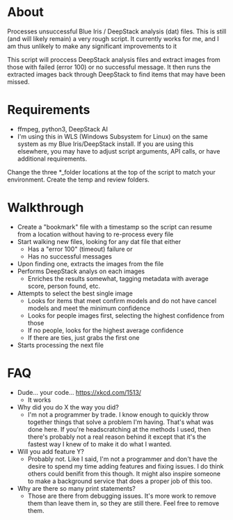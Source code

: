 # About
Processes unsuccessful Blue Iris / DeepStack analysis (dat) files.
This is still (and will likely remain) a very rough script. It currently works for me, and I am thus unlikely to make any significant improvements to it

This script will proccess DeepStack analysis files and extract images from those with failed (error 100) or no successful message. It then runs the extracted images back through DeepStack to find items that may have been missed.

# Requirements
- ffmpeg, python3, DeepStack AI
- I'm using this in WLS (Windows Subsystem for Linux) on the same system as my Blue Iris/DeepStack install. If you are using this elsewhere, you may have to adjust script arguments, API calls, or have additional requirements.

Change the three *_folder locations at the top of the script to match your environment. Create the temp and review folders.

# Walkthrough
- Create a "bookmark" file with a timestamp so the script can resume from a location without having to re-process every file
- Start walking new files, looking for any dat file that either
  - Has a "error 100" (timeout) failure or
  - Has no successful messages
- Upon finding one, extracts the images from the file
- Performs DeepStack analys on each images
  - Enriches the results somewhat, tagging metadata with average score, person found, etc.
- Attempts to select the best single image
  - Looks for items that meet confirm models and do not have cancel models and meet the minimum confidence
  - Looks for people images first, selecting the highest confidence from those
  - If no people, looks for the highest average confidence
  - If there are ties, just grabs the first one
- Starts processing the next file

# FAQ
- Dude... your code... https://xkcd.com/1513/
  - It works
- Why did you do X the way you did?
  - I'm not a programmer by trade. I know enough to quickly throw together things that solve a problem I'm having. That's what was done here. If you're headscratching at the methods I used, then there's probably not a real reason behind it except that it's the fastest way I knew of to make it do what I wanted.
- Will you add feature Y?
  - Probably not. Like I said, I'm not a programmer and don't have the desire to spend my time adding features and fixing issues. I do think others could benifit from this though. It might also inspire someone to make a background service that does a proper job of this too.
- Why are there so many print statements?
  - Those are there from debugging issues. It's more work to remove them than leave them in, so they are still there. Feel free to remove them.
